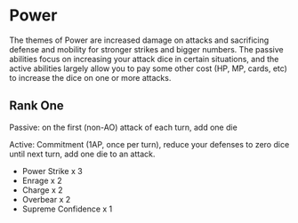 # Power

The themes of Power are increased damage on attacks and sacrificing defense and
mobility for stronger strikes and bigger numbers. The passive abilities focus on
increasing your attack dice in certain situations, and the active abilities largely
allow you to pay some other cost (HP, MP, cards, etc) to increase the dice on one
or more attacks.

## Rank One

Passive: on the first (non-AO) attack of each turn, add one die

Active: Commitment (1AP, once per turn), reduce your defenses to zero dice until next turn,
add one die to an attack.

- Power Strike x 3
- Enrage x 2
- Charge x 2
- Overbear x 2
- Supreme Confidence x 1
